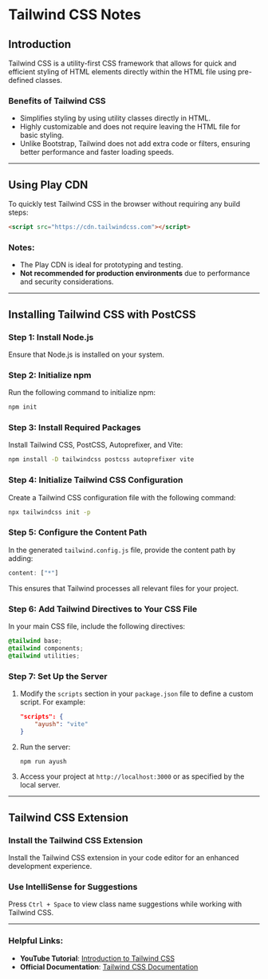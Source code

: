 # Tailwind CSS Notes

## Introduction
Tailwind CSS is a utility-first CSS framework that allows for quick and efficient styling of HTML elements directly within the HTML file using pre-defined classes.

### Benefits of Tailwind CSS
- Simplifies styling by using utility classes directly in HTML.
- Highly customizable and does not require leaving the HTML file for basic styling.
- Unlike Bootstrap, Tailwind does not add extra code or filters, ensuring better performance and faster loading speeds.

---

## Using Play CDN
To quickly test Tailwind CSS in the browser without requiring any build steps:

```html
<script src="https://cdn.tailwindcss.com"></script>
```

### Notes:
- The Play CDN is ideal for prototyping and testing.
- **Not recommended for production environments** due to performance and security considerations.

---

## Installing Tailwind CSS with PostCSS

### Step 1: Install Node.js
Ensure that Node.js is installed on your system.

### Step 2: Initialize npm
Run the following command to initialize npm:
```bash
npm init
```

### Step 3: Install Required Packages
Install Tailwind CSS, PostCSS, Autoprefixer, and Vite:
```bash
npm install -D tailwindcss postcss autoprefixer vite
```

### Step 4: Initialize Tailwind CSS Configuration
Create a Tailwind CSS configuration file with the following command:
```bash
npx tailwindcss init -p
```

### Step 5: Configure the Content Path
In the generated `tailwind.config.js` file, provide the content path by adding:
```javascript
content: ["*"]
```
This ensures that Tailwind processes all relevant files for your project.

### Step 6: Add Tailwind Directives to Your CSS File
In your main CSS file, include the following directives:
```css
@tailwind base;
@tailwind components;
@tailwind utilities;
```

### Step 7: Set Up the Server
1. Modify the `scripts` section in your `package.json` file to define a custom script. For example:
   ```json
   "scripts": {
       "ayush": "vite"
   }
   ```
2. Run the server:
   ```bash
   npm run ayush
   ```
3. Access your project at `http://localhost:3000` or as specified by the local server.

---

## Tailwind CSS Extension

### Install the Tailwind CSS Extension
Install the Tailwind CSS extension in your code editor for an enhanced development experience.

### Use IntelliSense for Suggestions
Press `Ctrl + Space` to view class name suggestions while working with Tailwind CSS.

---

### Helpful Links:
- **YouTube Tutorial**: [Introduction to Tailwind CSS](https://www.youtube.com/watch?v=hgNMVZcL83o&list=PPSV)
- **Official Documentation**: [Tailwind CSS Documentation](https://tailwindcss.com/docs/installation)

